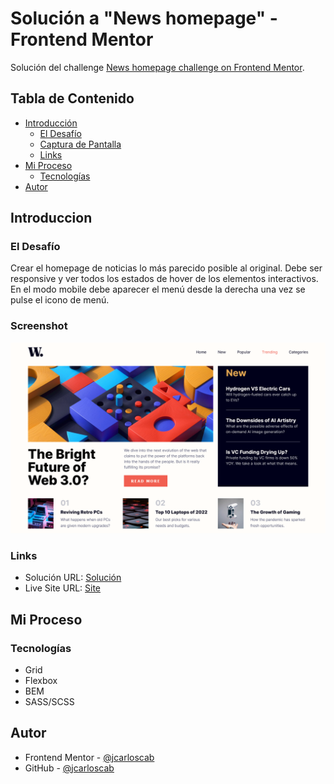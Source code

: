 # Solución a "News homepage" - Frontend Mentor

Solución del challenge [News homepage challenge on Frontend Mentor](https://www.frontendmentor.io/challenges/news-homepage-H6SWTa1MFl).

## Tabla de Contenido

- [Introducción](#introduccion)
  - [El Desafío](#el-desafio)
  - [Captura de Pantalla](#captura-de-pantalla)
  - [Links](#links)
- [Mi Proceso](#mi-proceso)
  - [Tecnologías](#tecnologías)
- [Autor](#autor)

## Introduccion

### El Desafío

Crear el homepage de noticias lo más parecido posible al original. Debe ser responsive y ver todos los estados de hover de los elementos interactivos. En el modo mobile debe aparecer el menú desde la derecha una vez se pulse el icono de menú.

### Screenshot

![](./assets/images/Screenshot.png)

### Links

- Solución URL: [Solución](https://www.frontendmentor.io/solutions/news-homepage-con-grid-of5P8czktE)
- Live Site URL: [Site](https://jcarloscab.github.io/news-homepage-main/)

## Mi Proceso

### Tecnologías

- Grid
- Flexbox
- BEM
- SASS/SCSS

## Autor

- Frontend Mentor - [@jcarloscab](https://www.frontendmentor.io/profile/jcarloscab)
- GitHub - [@jcarloscab](https://github.com/jcarloscab)
